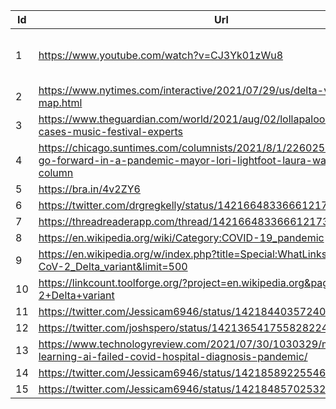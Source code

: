 |Id |Url                                                                                                                                         |Comments                                                                                                                  |
|---|--------------------------------------------------------------------------------------------------------------------------------------------|--------------------------------------------------------------------------------------------------------------------------|
|1  |https://www.youtube.com/watch?v=CJ3Yk01zWu8                                                                                                 |Comments on Factr: https://factr.com/u/peterkaminski/delta-surge-3q2021/aug-01-interview-with-professor-woo-joo-kim-in-kor|
|2  |https://www.nytimes.com/interactive/2021/07/29/us/delta-variant-risk-map.html                                                               |Paywall?                                                                                                                  |
|3  |https://www.theguardian.com/world/2021/aug/02/lollapalooza-covid-cases-music-festival-experts                                               |                                                                                                                          |
|4  |https://chicago.suntimes.com/columnists/2021/8/1/22602527/lollapalooza-go-forward-in-a-pandemic-mayor-lori-lightfoot-laura-washington-column|Comments on Factr: https://factr.com/u/peterkaminski/delta-surge-3q2021/aug-02-lollapalooza-2                             |
|5  |https://bra.in/4v2ZY6                                                                                                                       |TODO: Extract links?                                                                                                      |
|6  |https://twitter.com/drgregkelly/status/1421664833666121730                                                                                  |                                                                                                                          |
|7  |https://threadreaderapp.com/thread/1421664833666121730.html                                                                                 |                                                                                                                          |
|8  |https://en.wikipedia.org/wiki/Category:COVID-19_pandemic                                                                                    |                                                                                                                          |
|9  |https://en.wikipedia.org/w/index.php?title=Special:WhatLinksHere/SARS-CoV-2_Delta_variant&limit=500                                         |                                                                                                                          |
|10 |https://linkcount.toolforge.org/?project=en.wikipedia.org&page=SARS-CoV-2+Delta+variant                                                     |                                                                                                                          |
|11 |https://twitter.com/Jessicam6946/status/1421844035724062720                                                                                 |                                                                                                                          |
|12 |https://twitter.com/joshspero/status/1421365417558282241                                                                                    |                                                                                                                          |
|13 |https://www.technologyreview.com/2021/07/30/1030329/machine-learning-ai-failed-covid-hospital-diagnosis-pandemic/                           |                                                                                                                          |
|14 |https://twitter.com/Jessicam6946/status/1421858922554605569                                                                                 |                                                                                                                          |
|15 |https://twitter.com/Jessicam6946/status/1421848570253258753                                                                                 |                                                                                                                          |
